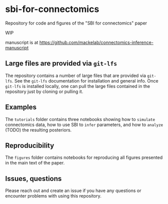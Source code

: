 # sbi-for-connectomics

Repository for code and figures of the "SBI for connectomics" paper

WIP

manuscript is at https://github.com/mackelab/connectomics-inference-manuscript

## Large files are provided via `git-lfs`

The repository contains a number of large files that are provided via `git-lfs`. 
See the `git-lfs` documentation for installation and general info. 
Once `git-lfs` is installed locally, one can pull the large files contained in the repository just by cloning or pulling it. 

## Examples

The `tutorials` folder contains three notebooks showing how to `simulate` connectomics data, how to use SBI to `infer` parameters, and how to `analyze` (TODO) the resulting posteriors.

## Reproducibility

The `figures` folder contains notebooks for reproducing all figures presented in the main text of the paper.

## Issues, questions

Please reach out and create an issue if you have any questions or encounter problems with using this repository.

